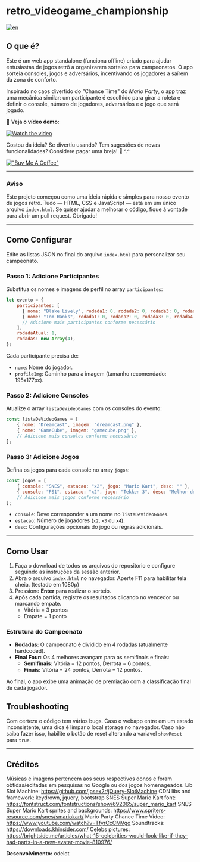 
# retro_videogame_championship
[![en](https://img.shields.io/badge/lang-en-red.svg)](https://github.com/odelot/retro_videogame_championship/blob/main/README.md)

## O que é?

Este é um web app standalone (funciona offline) criado para ajudar entusiastas de jogos retrô a organizarem sorteios para campeonatos. O app sorteia consoles, jogos e adversários, incentivando os jogadores a saírem da zona de conforto.

Inspirado no caos divertido do "Chance Time" do *Mario Party*, o app traz uma mecânica similar: um participante é escolhido para girar a roleta e definir o console, número de jogadores, adversários e o jogo que será jogado.

🎥 **Veja o vídeo demo:**

[![Watch the video](https://img.youtube.com/vi/9I7slwqLqHQ/hqdefault.jpg)](https://youtube.com/shorts/9I7slwqLqHQ)

Gostou da ideia? Se divertiu usando? Tem sugestões de novas funcionalidades? Considere pagar uma breja! 🍺 ^.^

[!["Buy Me A Coffee"](https://www.buymeacoffee.com/assets/img/custom_images/orange_img.png)](https://www.buymeacoffee.com/odelot)

---

### Aviso

Este projeto começou como uma ideia rápida e simples para nosso evento de jogos retrô. Tudo — HTML, CSS e JavaScript — está em um único arquivo `index.html`. Se quiser ajudar a melhorar o código, fique à vontade para abrir um pull request. Obrigado!

---

## Como Configurar

Edite as listas JSON no final do arquivo `index.html` para personalizar seu campeonato.

### Passo 1: Adicione Participantes

Substitua os nomes e imagens de perfil no array `participantes`:
```javascript
let evento = {    
    participantes: [
      { nome: "Blake Lively", rodada1: 0, rodada2: 0, rodada3: 0, rodada4:0,  total: 0, profileImg: "blake.png" },
      { nome: "Tom Hanks", rodada1: 0, rodada2: 0, rodada3: 0, rodada4:0, total: 0, profileImg: "tom.png" },
      // Adicione mais participantes conforme necessário
    ],
    rodadaAtual: 1,
    rodadas: new Array(4),
};
```
Cada participante precisa de:
- `nome`: Nome do jogador.
- `profileImg`: Caminho para a imagem (tamanho recomendado: 195x177px).

### Passo 2: Adicione Consoles

Atualize o array `listaDeVideoGames` com os consoles do evento:
```javascript
const listaDeVideoGames = [
    { nome: "Dreamcast", imagem: "dreamcast.png" },
    { nome: "GameCube", imagem: "gamecube.png" },
    // Adicione mais consoles conforme necessário
];
```

### Passo 3: Adicione Jogos

Defina os jogos para cada console no array `jogos`:
```javascript
const jogos = [
    { console: "SNES", estacao: "x2", jogo: "Mario Kart", desc: "" },
    { console: "PS1", estacao: "x2", jogo: "Tekken 3", desc: "Melhor de 3 rodadas." },
    // Adicione mais jogos conforme necessário
];
```
- `console`: Deve corresponder a um nome no `listaDeVideoGames`.
- `estacao`: Número de jogadores (`x2`, `x3` ou `x4`).
- `desc`: Configurações opcionais do jogo ou regras adicionais.

---

## Como Usar

1. Faça o download de todos os arquivos do repositorio e configure seguindo as instruções da sessão anterior.
2. Abra o arquivo `index.html` no navegador. Aperte F11 para habilitar tela cheia. (testado em 1080p)
3. Pressione **Enter** para realizar o sorteio.
4. Após cada partida, registre os resultados clicando no vencedor ou marcando empate.
   - Vitória = 3 pontos
   - Empate = 1 ponto

### Estrutura do Campeonato

- **Rodadas:** O campeonato é dividido em 4 rodadas (atualmente hardcoded).
- **Final Four:** Os 4 melhores avançam para as semifinais e finais:
  - **Semifinais:** Vitória = 12 pontos, Derrota = 6 pontos.
  - **Finais:** Vitória = 24 pontos, Derrota = 12 pontos.

Ao final, o app exibe uma animação de premiação com a classificação final de cada jogador.

## Troubleshooting

Com certeza o código tem vários bugs. Caso o webapp entre em um estado inconsistente, uma dica é limpar o local storage no navegador. Caso não saiba fazer isso, habilite o botão de reset alterando a variavel `showReset` para `true`.

---

## Créditos

Músicas e imagens pertencem aos seus respectivos donos e foram obtidas/editadas em pesquisas no Google ou dos jogos homenageados.
Lib Slot Machine: https://github.com/josex2r/jQuery-SlotMachine
CDN libs and framework: keydrown, jquery, bootstrap
SNES Super Mario Kart font: https://fontstruct.com/fontstructions/show/692065/super_mario_kart
SNES Super Mario Kart sprites and backgrounds: https://www.spriters-resource.com/snes/smariokart/
Mario Party Chance Time Video: https://www.youtube.com/watch?v=TfyrCcCMVgo
Soundtracks: https://downloads.khinsider.com/
Celebs pictures: https://brightside.me/articles/what-15-celebrities-would-look-like-if-they-had-parts-in-a-new-avatar-movie-810976/

**Desenvolvimento:** odelot
